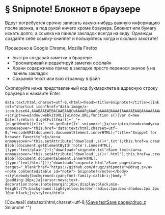 # § Snipnote! Блокнот в браузере

Вдруг потребуется срочно записать какую-нибудь важную информацию после звонка, а под рукой ничего кроме браузера. Блокнот или бумагу искать долго, а ссылка на панели закладок всегда на виду. Однажды создайте себе ссылку-сниппет и пользуйтесь когда и сколько захотите!

Проверено в Google Chrome, Mozilla Firefox
- Быстро создавай заметки в браузере
- Просматривай и редактируй заметки оффлайн
- Храни содержимое прямо в закладке просто перенося значок § на панель закладок
- Сохраняй текст или всю страницу в файл

Скопируйте ниже представленный код букмарклета в адресную строку браузера и нажмите Enter


```
data:text/html;charset=utf-8,<html><head><title>Snipnote!</title><link rel="shortcut icon"href="data:image/x-icon;base64,AAABAAEAEBACAAEAAQCwAAAAFgAAACgAAAAQAAAAIAAAAAEAAQAAAAAAAAAAABMLAAATCwAAAgAAAAAAAAAA3f8AAAAAAAAPZTV/7wAAQCNlNUArAAB/62VzQCtvbUArAGt/6wAAQCtlNUArAAB/62U1AAsAAN/7ZXPAAzg2//9DOv//cm8AD2Ftf+9pbEAjIChAKzYpf+tvbUArbiBAK2xlf+tDb0Arb25AK29nf+ttVwALMzLf+zpcwANvZ///bSD//2xl"/><script>w=window.webkitURL||window.URL;function s(){var d=new Date();return d.getFullYear()+'_'+(d.getMonth()+1)+'_'+d.getDate()+'_snipnote';}</script></head><body><a onmouseover="this.href='data:text/html;charset=utf-8,'+encodeURI(document.documentElement.innerHTML);"title="Snippet for browser Favorite">§</a><a onmouseover="this.setAttribute('download',s()+'.txt');this.href=w.createObjectURL(new Blob([document.getElementById('note').innerHTML],{type:'text/plain'}));"download="snipnote.txt">Save text</a><a onmouseover="this.setAttribute('download',s()+'.html');this.href=w.createObjectURL(new Blob([document.documentElement.innerHTML],{type:'text/html'}));"download="snipnote.html">Save page</a><a target="_blank"href="https://github.com/drugz/shipnote">@drug_z</a><note contenteditable id="note"> Snipnote!</note></body><style>body{background:cyan;font-family:calibri;}body *{padding:10px;}a{cursor:move;text-decoration:none;}note{margin:10px;display:block;min-height:77%;background:lightyellow;border-radius:5px;box-shadow:2px 2px 10px black;}</style></html>
```
[Ссылка](
    data:text/html;charset=utf-8,<head><title>Snipnote!</title><link rel="shortcut icon" href="data:image/x-icon;base64,AAABAAEAEBACAAEAAQCwAAAAFgAAACgAAAAQAAAAIAAAAAEAAQAAAAAAAAAAABMLAAATCwAAAgAAAAAAAAAA3f8AAAAAAAAPZTV/7wAAQCNlNUArAAB/62VzQCtvbUArAGt/6wAAQCtlNUArAAB/62U1AAsAAN/7ZXPAAzg2//9DOv//cm8AD2Ftf+9pbEAjIChAKzYpf+tvbUArbiBAK2xlf+tDb0Arb25AK29nf+ttVwALMzLf+zpcwANvZ///bSD//2xl"><script>w=window.webkitURL%7C%7Cwindow.URL;function s()%7Bvar d=new Date();return d.getFullYear()+'_'+(d.getMonth()+1)+'_'+d.getDate()+'_snipnote';%7D</script></head><body><a onmouseover="this.href='data:text/html;charset=utf-8,'+encodeURI(document.documentElement.innerHTML);" title="Snippet for browser Favorite" href="data:text/html;charset=utf-8,%253Chead%253E%253Ctitle%253ESnipnote!%253C/title%253E%253Clink%2520rel=%2522shortcut%2520icon%2522%2520href=%2522data:image/x-icon;base64,AAABAAEAEBACAAEAAQCwAAAAFgAAACgAAAAQAAAAIAAAAAEAAQAAAAAAAAAAABMLAAATCwAAAgAAAAAAAAAA3f8AAAAAAAAPZTV/7wAAQCNlNUArAAB/62VzQCtvbUArAGt/6wAAQCtlNUArAAB/62U1AAsAAN/7ZXPAAzg2//9DOv//cm8AD2Ftf+9pbEAjIChAKzYpf+tvbUArbiBAK2xlf+tDb0Arb25AK29nf+ttVwALMzLf+zpcwANvZ///bSD//2xl%2522%253E%253Cscript%253Ew=window.webkitURL%257C%257Cwindow.URL;function%2520s()%257Bvar%2520d=new%2520Date();return%2520d.getFullYear()+'_'+(d.getMonth()+1)+'_'+d.getDate()+'_snipnote';%257D%253C/script%253E%253C/head%253E%253Cbody%253E%253Ca%2520onmouseover=%2522this.href='data:text/html;charset=utf-8,'+encodeURI(document.documentElement.innerHTML);%2522%2520title=%2522Snippet%2520for%2520browser%2520Favorite%2522%253E%25C2%25A7%253C/a%253E%253Ca%2520onmouseover=%2522this.setAttribute('download',s()+'.txt');this.href=w.createObjectURL(new%2520Blob(%255Bdocument.getElementById('note').innerHTML%255D,%257Btype:'text/plain'%257D));%2522%2520download=%25222021_7_27_snipnote.txt%2522%2520href=%2522blob:null/2cdea891-edf2-4318-a5c2-b6435aab663d%2522%253ESave%2520text%253C/a%253E%253Ca%2520onmouseover=%2522this.setAttribute('download',s()+'.html');this.href=w.createObjectURL(new%2520Blob(%255Bdocument.documentElement.innerHTML%255D,%257Btype:'text/html'%257D));%2522%2520download=%25222021_7_27_snipnote.html%2522%2520href=%2522blob:null/6cf1bbe7-cf69-4a33-a23d-ddaf012052b3%2522%253ESave%2520page%253C/a%253E%253Ca%2520target=%2522_blank%2522%2520href=%2522https://github.com/drugz/shipnote%2522%253E@drug_z%253C/a%253E%253Cnote%2520contenteditable=%2522%2522%2520id=%2522note%2522%253E%2520Snipnote!%253C/note%253E%253Cstyle%253Ebody%257Bbackground:cyan;font-family:calibri;%257Dbody%2520*%257Bpadding:10px;%257Da%257Bcursor:move;text-decoration:none;%257Dnote%257Bmargin:10px;display:block;min-height:77%2525;background:lightyellow;border-radius:5px;box-shadow:2px%25202px%252010px%2520black;%257D%253C/style%253E%253C/body%253E">§</a><a onmouseover="this.setAttribute('download',s()+'.txt');this.href=w.createObjectURL(new Blob(%5Bdocument.getElementById('note').innerHTML%5D,%7Btype:'text/plain'%7D));" download="2021_7_27_snipnote.txt" href="blob:null/f4035662-f634-4c9e-b3a9-e7fb1c0fcd45">Save text</a><a onmouseover="this.setAttribute('download',s()+'.html');this.href=w.createObjectURL(new Blob(%5Bdocument.documentElement.innerHTML%5D,%7Btype:'text/html'%7D));" download="2021_7_27_snipnote.html" href="blob:null/3b59578e-9256-4f0d-a0a2-47054e0f99d8">Save page</a><a target="_blank" href="https://github.com/drugz/shipnote">@drug_z</a><note contenteditable="" id="note"> Snipnote!</note><style>body%7Bbackground:cyan;font-family:calibri;%7Dbody *%7Bpadding:10px;%7Da%7Bcursor:move;text-decoration:none;%7Dnote%7Bmargin:10px;display:block;min-height:77%25;background:lightyellow;border-radius:5px;box-shadow:2px 2px 10px black;%7D</style></body>
    "")